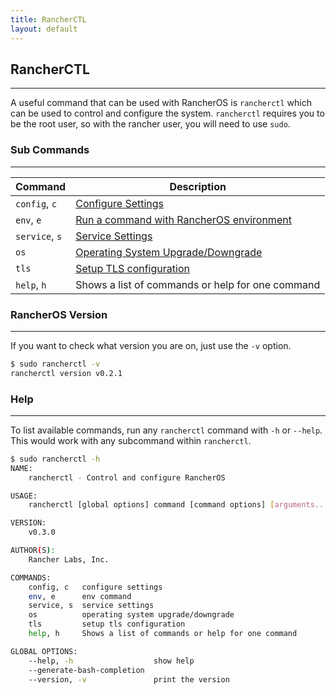 ```yaml
---
title: RancherCTL
layout: default
---
```


## RancherCTL
---
A useful command that can be used with RancherOS is `rancherctl` which can be used to control and configure the system. `rancherctl` requires you to be the root user, so with the rancher user, you will need to use `sudo`.


### Sub Commands
---
| Command  | Description                                     |
|----------|-------------------------------------------------|
|`config`, `c`  |	[Configure Settings]({{site.baseurl}}/docs/rancheros-tools/rancherctl/config/)                       |
|`env`, `e`     | [Run a command with RancherOS environment]({{site.baseurl}}/docs/rancheros-tools/rancherctl/env/)      |
|`service`, `s`   |	[Service Settings]({{site.baseurl}}/docs/rancheros-tools/rancherctl/service/)                          |
|`os`           |   [Operating System Upgrade/Downgrade]({{site.baseurl}}/docs/rancheros-tools/rancherctl/os/)      |
|`tls`          |	[Setup TLS configuration]({{site.baseurl}}/docs/rancheros-tools/rancherctl/tls/)                 |
|`help`, `h`    |	Shows a list of commands or help for one command |


### RancherOS Version
---
If you want to check what version you are on, just use the `-v` option. 

```sh
$ sudo rancherctl -v
rancherctl version v0.2.1
```
### Help
---
To list available commands, run any `rancherctl` command with `-h` or `--help`. This would work with any subcommand within `rancherctl`.

```sh
$ sudo rancherctl -h
NAME:
    rancherctl - Control and configure RancherOS

USAGE:
    rancherctl [global options] command [command options] [arguments...]

VERSION:
    v0.3.0

AUTHOR(S): 
    Rancher Labs, Inc.  

COMMANDS:
    config, c   configure settings
    env, e      env command
    service, s	service settings
    os          operating system upgrade/downgrade
    tls         setup tls configuration
    help, h     Shows a list of commands or help for one command

GLOBAL OPTIONS:
    --help, -h                  show help
    --generate-bash-completion	
    --version, -v               print the version

```

